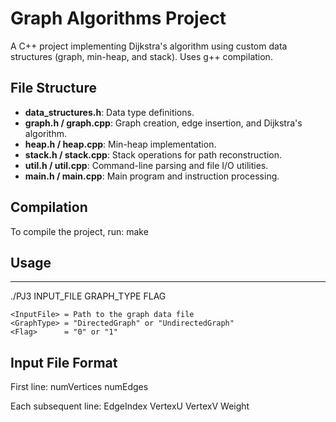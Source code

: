 # Graph Algorithms Project

A C++ project implementing Dijkstra's algorithm using custom data structures (graph, min-heap, and stack). Uses g++ compilation.

## File Structure

- **data_structures.h**: Data type definitions.
- **graph.h / graph.cpp**: Graph creation, edge insertion, and Dijkstra's algorithm.
- **heap.h / heap.cpp**: Min-heap implementation.
- **stack.h / stack.cpp**: Stack operations for path reconstruction.
- **util.h / util.cpp**: Command-line parsing and file I/O utilities.
- **main.h / main.cpp**: Main program and instruction processing.

## Compilation

To compile the project, run:
make

## Usage
-----
./PJ3 INPUT_FILE GRAPH_TYPE FLAG

    <InputFile> = Path to the graph data file
    <GraphType> = "DirectedGraph" or "UndirectedGraph"
    <Flag>      = "0" or "1"

Input File Format
----------------
First line: 
    numVertices numEdges

Each subsequent line:
    EdgeIndex VertexU VertexV Weight
